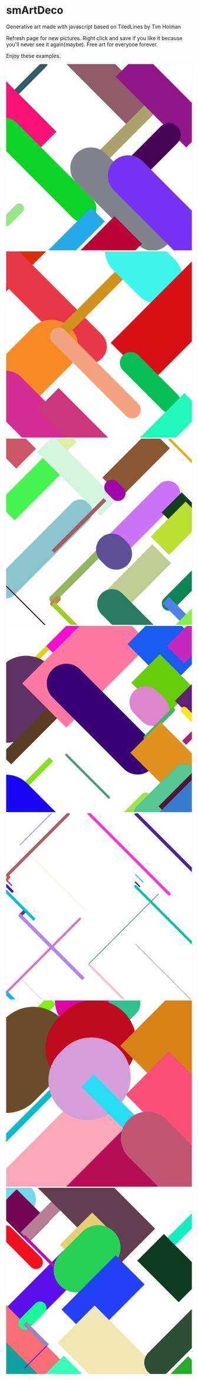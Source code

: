 # smArtDeco
Generative art made with javascript based on TiledLines by Tim Holman

Refresh page for new pictures. Right click and save if you like it because you'll never see it again(maybe). Free art for everyone forever. 

Enjoy these examples.

![Screenshot](canvas.png)
![Screenshot](canvas1.png)
![Screenshot](canvas2.png)
![Screenshot](canvas3.png)
![Screenshot](canvas4.png)
![Screenshot](canvas5.png)
![Screenshot](canvas6.png)

